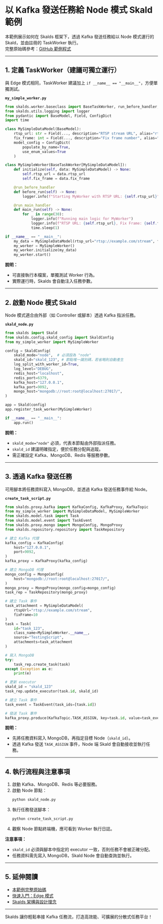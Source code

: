 # 以 Kafka 發送任務給 Node 模式 Skald 範例

本範例展示如何在 Skalds 框架下，透過 Kafka 發送任務給以 Node 模式運行的 Skald，並由註冊的 TaskWorker 執行。  
完整原始碼參考：[GitHub 範例程式](https://github.com/JiHungLin/Skalds/tree/main/examples/single_task_worker_with_skald_node)

---

## 1. 定義 TaskWorker（建議可獨立運行）

與 Edge 模式相同，TaskWorker 建議加上 `if __name__ == "__main__"`，方便單獨測試。

**`my_simple_worker.py`**
```python
from skalds.worker.baseclass import BaseTaskWorker, run_before_handler, run_main_handler
from skalds.utils.logging import logger
from pydantic import BaseModel, Field, ConfigDict
import time

class MySimpleDataModel(BaseModel):
    rtsp_url: str = Field(..., description="RTSP stream URL", alias="rtspUrl")
    fix_frame: int = Field(..., description="Fix frame number", alias="fixFrame")
    model_config = ConfigDict(
        populate_by_name=True,
        use_enum_values=True
    )

class MySimpleWorker(BaseTaskWorker[MySimpleDataModel]):
    def initialize(self, data: MySimpleDataModel) -> None:
        self.rtsp_url = data.rtsp_url
        self.fix_frame = data.fix_frame

    @run_before_handler
    def before_run(self) -> None:
        logger.info(f"Starting MyWorker with RTSP URL: {self.rtsp_url}")

    @run_main_handler
    def main_run(self) -> None:
        for _ in range(30):
            logger.info(f"Running main logic for MyWorker")
            logger.info(f"RTSP URL: {self.rtsp_url}, Fix Frame: {self.fix_frame}")
            time.sleep(1)

if __name__ == "__main__":
    my_data = MySimpleDataModel(rtsp_url="rtsp://example.com/stream", fix_frame=10)
    my_worker = MySimpleWorker()
    my_worker.initialize(my_data)
    my_worker.start()
```
**說明：**
- 可直接執行本檔案，單獨測試 Worker 行為。
- 實際運行時，Skalds 會自動注入任務參數。

---

## 2. 啟動 Node 模式 Skald

Node 模式適合由外部（如 Controller 或腳本）透過 Kafka 指派任務。

**`skald_node.py`**
```python
from skalds import Skald
from skalds.config.skald_config import SkaldConfig
from my_simple_worker import MySimpleWorker

config = SkaldConfig(
    skald_mode="node",  # 必須設為 "node"
    skald_id="skald_123", # 節點唯一識別碼，若省略則自動產生
    log_split_with_worker_id=True,
    log_level="DEBUG",
    redis_host="localhost",
    redis_port=6379,
    kafka_host="127.0.0.1",
    kafka_port=9092,
    mongo_host="mongodb://root:root@localhost:27017/",
)

app = Skald(config)
app.register_task_worker(MySimpleWorker)

if __name__ == "__main__":
    app.run()
```
**說明：**
- `skald_mode="node"` 必須，代表本節點由外部指派任務。
- `skald_id` 建議明確指定，便於任務分配與追蹤。
- 需正確設定 Kafka、MongoDB、Redis 等服務參數。

---

## 3. 透過 Kafka 發送任務

可用腳本將任務資料寫入 MongoDB，並透過 Kafka 發送任務事件給 Node。

**`create_task_script.py`**
```python
from skalds.proxy.kafka import KafkaConfig, KafkaProxy, KafkaTopic
from my_simple_worker import MySimpleDataModel, MySimpleWorker
from skalds.model.task import Task
from skalds.model.event import TaskEvent
from skalds.proxy.mongo import MongoConfig, MongoProxy
from skalds.repository.repository import TaskRepository

# 建立 Kafka 代理
kafka_config = KafkaConfig(
    host="127.0.0.1",
    port=9092,
)
kafka_proxy = KafkaProxy(kafka_config)

# 建立 MongoDB 代理
mongo_config = MongoConfig(
    host="mongodb://root:root@localhost:27017/",
)
mongo_proxy = MongoProxy(mongo_config=mongo_config)
task_rep = TaskRepository(mongo_proxy)

# 建立 Task 事件
task_attachment = MySimpleDataModel(
    rtspUrl="rtsp://example.com/stream",
    fixFrame=10
)
task = Task(
    id="task_123",
    class_name=MySimpleWorker.__name__,
    source="TestingScript",
    attachments=task_attachment
)

# 寫入 MongoDB
try:
    task_rep.create_task(task)
except Exception as e:
    print(e)

# 更新 executor
skald_id = "skald_123"
task_rep.update_executor(task.id, skald_id)

# 建立 Task 事件
task_event = TaskEvent(task_ids=[task.id])

# 發送 Task 事件
kafka_proxy.produce(KafkaTopic.TASK_ASSIGN, key=task.id, value=task_event.model_dump_json())
```
**說明：**
- 先將任務資料寫入 MongoDB，再指定目標 Node（`skald_id`）。
- 透過 Kafka 發送 `TASK_ASSIGN` 事件，Node 端 Skald 會自動接收並執行任務。

---

## 4. 執行流程與注意事項

1. 啟動 Kafka、MongoDB、Redis 等必要服務。
2. 啟動 Node 節點：
   ```bash
   python skald_node.py
   ```
3. 執行任務發送腳本：
   ```bash
   python create_task_script.py
   ```
4. 觀察 Node 節點終端機，應可看到 Worker 執行日誌。

**注意事項：**
- `skald_id` 必須與腳本中指定的 executor 一致，否則任務不會被正確分配。
- 任務資料需先寫入 MongoDB，Skald Node 會自動查詢並執行。

---

## 5. 延伸閱讀

- [本範例完整原始碼](https://github.com/JiHungLin/Skalds/tree/main/examples/single_task_worker_with_skald_node)
- [快速入門：Edge 模式](../quickstart.md)
- [Skalds 架構與設計理念](../intro.md)

---

Skalds 讓你輕鬆串接 Kafka 任務流，打造高效能、可擴展的分散式任務平台！